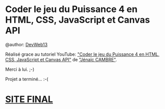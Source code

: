 # Coder le jeu du Puissance 4 en HTML, CSS, JavaScript et Canvas API

@author: [DevWeb13](https://twitter.com/DeveloppementW1)

Réalisé grace au tutoriel YouTube: ["Coder le jeu du Puissance 4 en HTML, CSS, JavaScript et Canvas API"](https://www.youtube.com/watch?v=vgimS5U1gxQ) de ["Jénaïc CAMBRE"](https://twitter.com/jenaiccambre). 

Merci à lui. ;-)

Projet a terminé... :-(

# [SITE FINAL](https://devweb13.github.io/Puissance4/)
